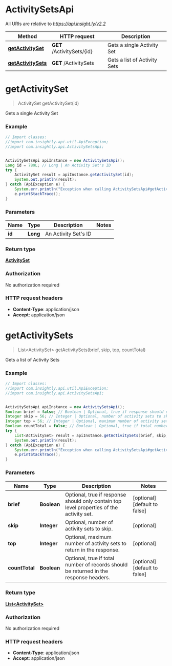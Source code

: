 # ActivitySetsApi

All URIs are relative to *https://api.insight.ly/v2.2*

Method | HTTP request | Description
------------- | ------------- | -------------
[**getActivitySet**](ActivitySetsApi.md#getActivitySet) | **GET** /ActivitySets/{id} | Gets a single Activity Set
[**getActivitySets**](ActivitySetsApi.md#getActivitySets) | **GET** /ActivitySets | Gets a list of Activity Sets


<a name="getActivitySet"></a>
# **getActivitySet**
> ActivitySet getActivitySet(id)

Gets a single Activity Set

### Example
```java
// Import classes:
//import com.insightly.api.util.ApiException;
//import com.insightly.api.ActivitySetsApi;


ActivitySetsApi apiInstance = new ActivitySetsApi();
Long id = 789L; // Long | An Activity Set's ID
try {
    ActivitySet result = apiInstance.getActivitySet(id);
    System.out.println(result);
} catch (ApiException e) {
    System.err.println("Exception when calling ActivitySetsApi#getActivitySet");
    e.printStackTrace();
}
```

### Parameters

Name | Type | Description  | Notes
------------- | ------------- | ------------- | -------------
 **id** | **Long**| An Activity Set&#39;s ID |

### Return type

[**ActivitySet**](ActivitySet.md)

### Authorization

No authorization required

### HTTP request headers

 - **Content-Type**: application/json
 - **Accept**: application/json

<a name="getActivitySets"></a>
# **getActivitySets**
> List&lt;ActivitySet&gt; getActivitySets(brief, skip, top, countTotal)

Gets a list of Activity Sets

### Example
```java
// Import classes:
//import com.insightly.api.util.ApiException;
//import com.insightly.api.ActivitySetsApi;


ActivitySetsApi apiInstance = new ActivitySetsApi();
Boolean brief = false; // Boolean | Optional, true if response should only contain top level properties of the activity set.
Integer skip = 56; // Integer | Optional, number of activity sets to skip.
Integer top = 56; // Integer | Optional, maximum number of activity sets to return in the response.
Boolean countTotal = false; // Boolean | Optional, true if total number of records should be returned in the response headers.
try {
    List<ActivitySet> result = apiInstance.getActivitySets(brief, skip, top, countTotal);
    System.out.println(result);
} catch (ApiException e) {
    System.err.println("Exception when calling ActivitySetsApi#getActivitySets");
    e.printStackTrace();
}
```

### Parameters

Name | Type | Description  | Notes
------------- | ------------- | ------------- | -------------
 **brief** | **Boolean**| Optional, true if response should only contain top level properties of the activity set. | [optional] [default to false]
 **skip** | **Integer**| Optional, number of activity sets to skip. | [optional]
 **top** | **Integer**| Optional, maximum number of activity sets to return in the response. | [optional]
 **countTotal** | **Boolean**| Optional, true if total number of records should be returned in the response headers. | [optional] [default to false]

### Return type

[**List&lt;ActivitySet&gt;**](ActivitySet.md)

### Authorization

No authorization required

### HTTP request headers

 - **Content-Type**: application/json
 - **Accept**: application/json

